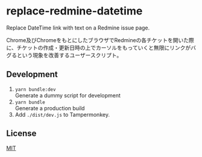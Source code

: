 # replace-redmine-datetime

Replace DateTime link with text on a Redmine issue page.

Chrome及びChromeをもとにしたブラウザでRedmineの各チケットを開いた際に、チケットの作成・更新日時の上でカーソルをもっていくと無限にリンクがバグるという現象を改善するユーザースクリプト。

## Development

1. `yarn bundle:dev`  
Generate a dummy script for development
1. `yarn bundle`  
Generate a production build
1. Add `./dist/dev.js` to Tampermonkey.

## License

[MIT](./LICENSE)
